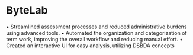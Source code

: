 # ByteLab

• Streamlined assessment processes and reduced administrative burdens using advanced tools.
• Automated the organization and categorization of term work, improving the overall workflow and reducing manual effort.
• Created an interactive UI for easy analysis, utilizing DSBDA concepts
